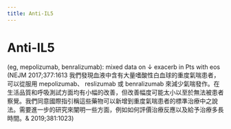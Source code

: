 ```yaml
---
title: Anti-IL5
---
```

# Anti-IL5

 (eg, mepolizumab, benralizumab): mixed data on ↓ exacerb in Pts with eos (NEJM 2017;377:1613 我們發現血液中含有大量嗜酸性白血球的重度氣喘患者，可以從服用 mepolizumab、 reslizumab 或 benralizumab 來減少氣喘發作。在生活品質和呼吸測試方面均有小幅的改善，但改善幅度可能太小以至於無法被患者察覺。我們同意國際指引稱這些藥物可以新增到重度氣喘患者的標準治療中之說法。需要進一步的研究來闡明一些方面，例如如何評價治療反應以及給予治療多長時間。& 2019;381:1023)
